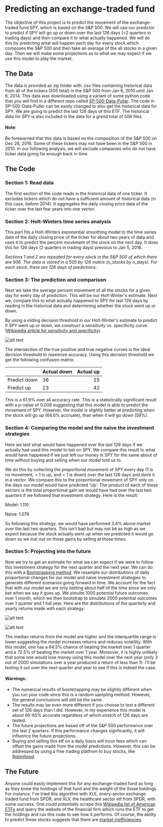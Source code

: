 # Predicting an exchange-traded fund
The objective of this project is to predict the movement of the exchange-traded fund SPY, which is based on the S&P 500. We will use our predictor to predict if SPY will go up or down over the last 126 days (~2 quarters in trading days) and then compare it to what actually happened. We will do this by predicting what will happen each day for every stock which composes the S&P 500 and then take an average of the all stocks in a given day. Then we will make some projections as to what we may expect if we use this model to play the market. 

## The Data
The data is provided as zip folder with .csv files containing historical data from all of the tickers (505 total) in the S&P 500 from Jan 6, 2010 until Jan 6, 2014. This data was downloaded using a variant of some python code that you will find in a different repo called [SP-500-Data-Puller](https://github.com/MiningMyBusiness/SP500-Data-Puller). The code in SP-500-Data-Puller can be easily changed to also get the historical data for SPY. We are going to predict the last 126 days of this ETF. The historical data for SPY is also included in the data for a grand total of 506 files. 

#### Note: 
Be forewarned that this data is based on the composition of the S&P 500 on Dec 28, 2016. Some of these tickers may not have been in the S&P 500 in 2010. In our following analysis, we will exclude companies who do not have ticker data going far enough back in time. 

## The Code

### Section 1: Read data
The first section of the code reads in the historical data of one ticker. It excludes tickers which do not have a sufficient amount of historical data (in this case, before 2014). It aggregates the daily closing price data of the ticker over the last few years into one vector.

### Section 2: Holt-Winters time series analysis
This part fits a Holt-Winters exponential smoothing model to the time series data of the daily closing price of the ticker for about two years of data and uses it to predict the percent movement of the stock on the next day. It does this for 126 days (2 quarters in trading days) previous to Jan 5, 2016. 

*Sections 1 and 2 are repeated for every stock in the S&P 500 of which there are 506. The data is stored in a 505 by 126 matrix (n_stocks by n_days). For each stock, there are 126 days of predictions.*

### Section 3: The prediction and comparison
Next we take the average percent movement of all the stocks for a given day for every day of prediction. This will be our Holt-Winter's estimate. Next we, compare this to what actually happened to SPY for last 126 days by reading in the historical data and determining whether the stock went up or down. 

By using a sliding decision threshold in our Holt-Winter's estimate to predict if SPY went up or down, we construct a sensitivity vs. specificity curve. ([Wikipedia article for sensitivity and specificity](https://en.wikipedia.org/wiki/Sensitivity_and_specificity)). 

![alt text](https://github.com/MiningMyBusiness/Predicting-an-exchange-traded-fund/raw/master/SensVsSpec2.png "Sensitivity vs. Specificity")

The intersection of the true positive and true negative curves is the ideal decision threshold to maximize accuracy. Using this decision threshold we get the following confusion matrix:

|              | Actual down | Actual up |
| -------------|:------------| ---------:|
| Predict down |      36     |     25    |
| Predict up   |      23     |     42    |

This is a 61.9% over all accuracy rate. This is a statistically significant result with a p-value of 0.008 suggesting that this model is able to predict the movement of SPY. However, the model is slightly better at predicting when the stock will go up (64.6% accruate), than when it will go down (59%). 

### Section 4: Comparing the model and the naive the investment strategies
Here we test what would have happened over the last 126 days if we actually had used this model to bet on SPY. We compare this result to what would have happened if we just left our money in SPY for the same about of time without buying and selling when our model told us to. 

We do this by collecting the proportional movement of SPY every day (1 is no movement, > 1 is up, and < 1 is down) over the last 126 days and store it in a vector. We compare this to the porportional movement of SPY only on the days our model would have predicted 'Up'. The product of each of these vectors is the total proportional gain we would have had over the last two quarters if we followed that investment strategy. Here is the result:

Model: 1.110

Naive: 1.076

So following this strategy, we would have performed 3.4% above market over the last two quarters. This isn't bad but may not be as high as we expect because the stock actually went up when we predicted it would go down so we lost out on those gains by selling at those times. 

### Section 5: Projecting into the future
Now we try to get an estimate for what we can expect if we were to follow this investment strategy for the next quarter and the next year. We can do this with a [Bootstrapping method](https://en.wikipedia.org/wiki/Bootstrapping_(statistics)). We resample our distributions of daily proportional changes for our model and naive investment strategies to generate different scenarios going forward in time. We account for the fact that with our model we are only betting about half of the time since we only bet when we say it goes up. We simulte 1000 potential future outcomes over 1 month, which we then bootstrap to simulate 2000 potential outcomes over 1 quarter and 1 full year. Here are the distributions of the quarterly and yearly returns made with each strategy:

![alt text](https://github.com/MiningMyBusiness/Predicting-an-exchange-traded-fund/raw/master/QuarterlyReturns.png "Quarterly Returns")

![alt text](https://github.com/MiningMyBusiness/Predicting-an-exchange-traded-fund/raw/master/YearlyReturns.png "Yearly Returns")

The median returns from the model are higher and the interquartile range is lower suggesting the model increases returns and reduces volatility. With this model, one has a 64.5% chance of beating the market over 1 quarter and a 72.5% of beating the market over 1 year. Moreover, it is highly unlikely that some one would lose money using this model over the next year (only 3 out of 2000 simulations over a year produced a return of less than 1). I'll be testing it out over the next quarter and year to see if this is indeed the case. 

#### Warnings:
* The numerical results of bootstrapping may be slightly different when you run your code since this is a random sampling method. However, the general conclusions will still be the same. 
* The results may be even more different if you choose to test a different set of 126 days than I did. However, in my experience this model is about 60-65% accurate regardless of which stretch of 126 days are tested. 
* The future projections are based off of the S&P 500 performance over the last 2 quarters. If this performance changes signficantly, it will influence the future projections. 
* Buying and selling this etf on a daily basis will incur fees which can offset the gains made from the model predictions. However, this can be addressed by using a free trading platfrom to buy stocks, like [Robinhood](https://www.robinhood.com/).

## The Future
Anyone could easily implement this for any exchange-traded fund as long as they knew the holdings of that fund and the weight of the those holdings. For instance, I've tried this algorithm with XLE, enery-sector exchange traded fund from SPDR, and XLV, the healthcare sector etf from SPDR, with some success. One could potentially scrape this [Wikipedia list of American ETFs](https://en.wikipedia.org/wiki/List_of_American_exchange-traded_funds) and query the website of the financial firm which runs the ETF to get the holdings and run this code to see how it performs. Of course, the ability to predict these stocks suggests that there are [market inefficiencies](https://en.wikipedia.org/wiki/Efficient-market_hypothesis). 
